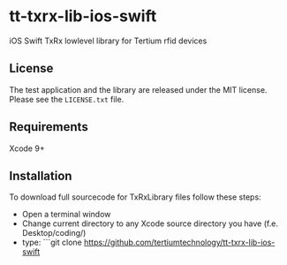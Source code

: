 # tt-txrx-lib-ios-swift
iOS Swift TxRx lowlevel library for Tertium rfid devices

## License
The test application and the library are released under the MIT license. Please see the `LICENSE.txt` file.

## Requirements
Xcode 9+

## Installation
To download full sourcecode for TxRxLibrary files follow these steps:

- Open a terminal window
- Change current directory to any Xcode source directory you have (f.e. Desktop/coding/)
- type: ```git clone https://github.com/tertiumtechnology/tt-txrx-lib-ios-swift
